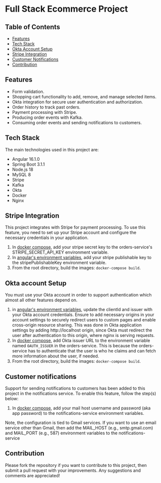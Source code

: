 # Full Stack Ecommerce Project


## Table of Contents

- [Features](#features)
- [Tech Stack](#tech-stack)
- [Okta Account Setup](#okta-account-setup)
- [Stripe Integration](#stripe-integration)
- [Customer Notifications](#customer-notifications)
- [Contribution](#contribution)

## Features

- Form validation.
- Shopping cart functionality to add, remove, and manage selected items.
- Okta integration for secure user authentication and authorization.
- Order history to track past orders.
- Payment processing with Stripe.
- Producing order events with Kafka.
- Consuming order events and sending notifications to customers.

## Tech Stack

The main technologies used in this project are:

- Angular 16.1.0
- Spring Boot 3.1.1
- Node.js 18
- MySQL 8
- Stripe
- Kafka
- Okta
- Docker
- Nginx


## Stripe Integration

This project integrates with Stripe for payment processing. To use this feature, you need to set up your Stripe account and configure the necessary credentials in your application.
1. In [docker compose](docker-compose.yml), add your stripe secret key to the orders-service's STRIPE_SECRET_API_KEY environment variable.
1. In [angular's environment variables](angular/src/environments/environment.prod.ts), add your stripe publishable key to the stripePublishableKey environment variable.
1. From the root directory, build the images: `docker-compose build`.



## Okta account Setup

You must use your Okta account in order to support authentication which almost all other features depend on.

1. in [angular's environment variables](angular/src/environments/environment.prod.ts), update the clientId and issuer with your Okta account credentials. Ensure to add necessary origins in your account settings to securely redirect users to custom pages and enable cross-origin resource sharing. This was done in Okta application settings by adding http://localhost origin, since Okta must redirect the user after authentication to this origin, where nginx is serving requests.
2. In [docker compose](docker-compose.yml), add Okta issuer URL to the environment variable named `OAUTH_ISSUER` in the orders-service. This is because the orders-service has to authenticate that the user is who he claims and can fetch more information about the user, if needed.
1. From the root directory, build the images: `docker-compose build`.


## Customer notifications
Support for sending notifications to customers has been added to this project in the notifications service. To enable this feature, follow the step(s) below:
1. In [docker compose](docker-compose.yml), add your mail host username and password (aka app password) to the notifications-service environment variables.

Note, the configuration is tied to Gmail services. If you want to use an email service other than Gmail, then add the MAIL_HOST (e.g., smtp.gmail.com) and MAIL_PORT (e.g., 587) environment variables to the notifications-service

## Contribution

Please fork the repository if you want to contribute to this project, then submit a pull request with your improvements. Any suggestions and comments are appreciated!

